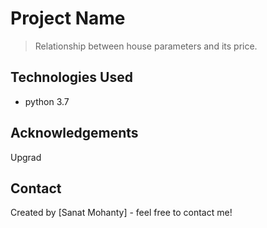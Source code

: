 # Project Name
> Relationship between house parameters and its price.



## Technologies Used
- python 3.7

<!-- As the libraries versions keep on changing, it is recommended to mention the version of library used in this project -->

## Acknowledgements
Upgrad

## Contact
Created by [Sanat Mohanty] - feel free to contact me!


<!-- Optional -->
<!-- ## License -->
<!-- This project is open source and available under the [... License](). -->

<!-- You don't have to include all sections - just the one's relevant to your project -->

